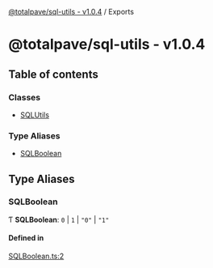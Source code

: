 [@totalpave/sql-utils - v1.0.4](README.md) / Exports

# @totalpave/sql-utils - v1.0.4

## Table of contents

### Classes

- [SQLUtils](classes/SQLUtils.md)

### Type Aliases

- [SQLBoolean](modules.md#sqlboolean)

## Type Aliases

### SQLBoolean

Ƭ **SQLBoolean**: ``0`` \| ``1`` \| ``"0"`` \| ``"1"``

#### Defined in

[SQLBoolean.ts:2](https://github.com/totalpave/sql-utils/blob/53f4e50/src/SQLBoolean.ts#L2)
